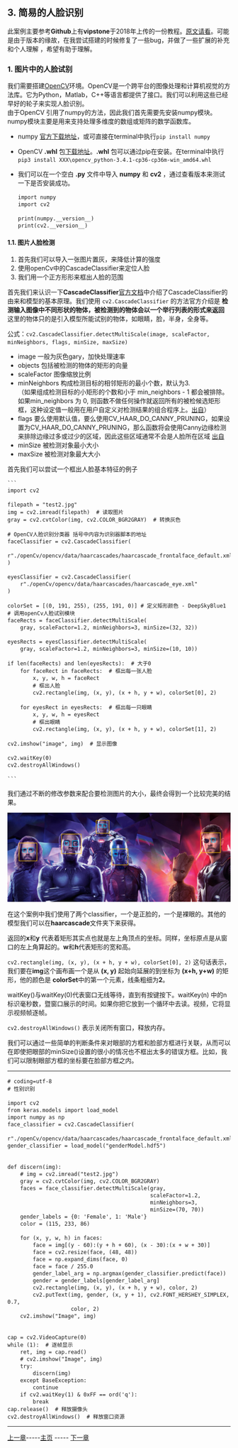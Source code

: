 ## 3.	简易的人脸识别

此案例主要参考**Github**上有**vipstone**于2018年上传的一份教程。[原文请看](https://github.com/vipstone/faceai)。可能是由于版本的缘故，在我尝试搭建的时候修复了一些bug，并做了一些扩展的补充和个人理解 ，希望有助于理解。

### 1. 图片中的人脸试别   

我们需要搭建[OpenCV](https://opencv.org/)环境。OpenCV是一个跨平台的图像处理和计算机视觉的方法库。它为Python，Matlab，C++等语言都提供了接口。我们可以利用这些已经早好的轮子来实现人脸识别。  
由于OpenCV 引用了numpy的方法，因此我们首先需要先安装numpy模块。numpy模块主要是用来支持处理多维度的数组或矩阵的数学函数库。   
+ numpy [官方下载地址](https://pypi.python.org/pypi/numpy)，或可直接在terminal中执行```pip install numpy```
+ OpenCV **.whl** 包[下载地址](https://www.lfd.uci.edu/~gohlke/pythonlibs/#opencv)。**.whl** 包可以通过pip在安装。在terminal中执行```pip3 install XXX\opencv_python-3.4.1-cp36-cp36m-win_amd64.whl```
+ 我们可以在一个空白 **.py** 文件中导入 **numpy** 和 **cv2** ，通过查看版本来测试一下是否安装成功。

    ```
    import numpy
    import cv2

    print(numpy.__version__)
    print(cv2.__version__)

    ```

#### 1.1. 图片人脸检测

1. 首先我们可以导入一张图片置灰，来降低计算的强度
2. 使用openCv中的CascadeClassifier来定位人脸
3. 我们用一个正方形形来框出人脸的范围

首先我们来认识一下**CascadeClassifier**[官方文档](https://docs.opencv.org/2.4/modules/objdetect/doc/cascade_classification.html?highlight=cascadeclassifier#cascadeclassifier)中介绍了CascadeClassifier的由来和模型的基本原理。我们使用 ```cv2.CascadeClassifier``` 的方法官方介绍是 **检测输入图像中不同形状的物体，被检测到的物体会以一个举行列表的形式来返回** 这里的物体只的是引入模型所能试别的物体，如眼睛，脸，半身，全身等。  

公式：```cv2.CascadeClassifier.detectMultiScale(image, scaleFactor, minNeighbors, flags, minSize, maxSize)```

+ image 一般为灰色gary，加快处理速率
+ objects 包括被检测的物体的矩形的向量
+ scaleFactor 图像缩放比例
+ minNeighbors 构成检测目标的相邻矩形的最小个数，默认为3.  
（如果组成检测目标的小矩形的个数和小于 min_neighbors - 1 都会被排除。如果min_neighbors 为 0, 则函数不做任何操作就返回所有的被检候选矩形框，这种设定值一般用在用户自定义对检测结果的组合程序上。[出自](https://blog.csdn.net/itismelzp/article/details/50379359)）
+ flags 要么使用默认值，要么使用CV_HAAR_DO_CANNY_PRUNING，如果设置为CV_HAAR_DO_CANNY_PRUNING，那么函数将会使用Canny边缘检测来排除边缘过多或过少的区域，因此这些区域通常不会是人脸所在区域 [出自](https://blog.csdn.net/itismelzp/article/details/50379359)
+ minSize 被检测对象最小大小
+ maxSize 被检测对象最大大小

首先我们可以尝试一个框出人脸基本特征的例子

    ```
    import cv2

    filepath = "test2.jpg"
    img = cv2.imread(filepath)  # 读取图片
    gray = cv2.cvtColor(img, cv2.COLOR_BGR2GRAY)  # 转换灰色

    # OpenCV人脸识别分类器 括号中内容为识别器脚本的地址
    faceClassifier = cv2.CascadeClassifier(
        r"./openCv/opencv/data/haarcascades/haarcascade_frontalface_default.xml"
    )

    eyesClassifier = cv2.CascadeClassifier(
        r"./openCv/opencv/data/haarcascades/haarcascade_eye.xml"
    )

    colorSet = [(0, 191, 255), (255, 191, 0)] # 定义矩形颜色 - DeepSkyBlue1
    # 调用openCv人脸试别模块
    faceRects = faceClassifier.detectMultiScale(
        gray, scaleFactor=1.2, minNeighbors=3, minSize=(32, 32))

    eyesRects = eyesClassifier.detectMultiScale(
        gray, scaleFactor=1.2, minNeighbors=3, minSize=(10, 10))

    if len(faceRects) and len(eyesRects):  # 大于0
        for faceRect in faceRects:  # 框出每一张人脸
            x, y, w, h = faceRect
            # 框出人脸
            cv2.rectangle(img, (x, y), (x + h, y + w), colorSet[0], 2)

        for eyesRect in eyesRects:  # 框出每一只眼睛
            x, y, w, h = eyesRect
            # 框出眼睛
            cv2.rectangle(img, (x, y), (x + h, y + w), colorSet[1], 2)

    cv2.imshow("image", img)  # 显示图像

    cv2.waitKey(0)
    cv2.destroyAllWindows()

    ```

我们通过不断的修改参数来配合要检测图片的大小，最终会得到一个比较完美的结果。

<img src="../mdSrc/imgDetectFace.png" width="900"></img>

在这个案例中我们使用了两个classifier，一个是正脸的，一个是裸眼的。其他的模型我们可以在**haarcascade**文件夹下来获得。

返回的**x**和**y** 代表着矩形其实点也就是左上角顶点的坐标。同样，坐标原点是从窗口的左上角算起的。**w**和**h**代表矩形的宽和高。

```cv2.rectangle(img, (x, y), (x + h, y + w), colorSet[0], 2)```
这句话表示，我们要在**img**这个画布画一个是从 **(x, y)** 起始向延展的到坐标为 **(x+h, y+w)** 的矩形，他的颜色是 **colorSet**中的第一个元素，线条粗细为**2**。

waitKey()与waitKey(0)代表窗口无线等待，直到有按键按下。waitKey(n) 中的n标识毫秒数，暨窗口展示的时间。如果你把它放到一个循环中去读。视频，它将显示视频帧逐帧。

```cv2.destroyAllWindows()``` 表示关闭所有窗口，释放内存。

我们可以通过一些简单的判断条件来对眼部的方框和脸部方框进行关联，从而可以在即使把眼部的minSize()设置的很小的情况也不框出太多的错误方框。比如，我们可以限制眼部方框的坐标要在脸部方框之内。




---

```
# coding=utf-8
# 性别识别

import cv2
from keras.models import load_model
import numpy as np
face_classifier = cv2.CascadeClassifier(
    r"./openCv/opencv/data/haarcascades/haarcascade_frontalface_default.xml")
gender_classifier = load_model("genderModel.hdf5")


def discern(img):
    # img = cv2.imread("test2.jpg")
    gray = cv2.cvtColor(img, cv2.COLOR_BGR2GRAY)
    faces = face_classifier.detectMultiScale(gray,
                                             scaleFactor=1.2,
                                             minNeighbors=3,
                                             minSize=(70, 70))
    gender_labels = {0: 'Female', 1: 'Male'}
    color = (115, 233, 86)

    for (x, y, w, h) in faces:
        face = img[(y - 60):(y + h + 60), (x - 30):(x + w + 30)]
        face = cv2.resize(face, (48, 48))
        face = np.expand_dims(face, 0)
        face = face / 255.0
        gender_label_arg = np.argmax(gender_classifier.predict(face))
        gender = gender_labels[gender_label_arg]
        cv2.rectangle(img, (x, y), (x + h, y + w), color, 2)
        cv2.putText(img, gender, (x, y + 1), cv2.FONT_HERSHEY_SIMPLEX, 0.7,
                    color, 2)
    cv2.imshow("Image", img)


cap = cv2.VideoCapture(0)
while (1):  # 逐帧显示
    ret, img = cap.read()
    # cv2.imshow("Image", img)
    try:
        discern(img)
    except BaseException:
        continue
    if cv2.waitKey(1) & 0xFF == ord('q'):
        break
cap.release()  # 释放摄像头
cv2.destroyAllWindows()  # 释放窗口资源

```

---
[上一章](./chapter2.md)-----[主页](../README.md) ----- [下一章](./chapter4.md)